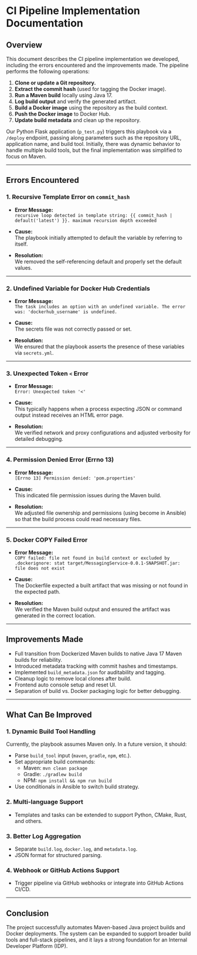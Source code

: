 
# CI Pipeline Implementation Documentation

## Overview

This document describes the CI pipeline implementation we developed, including the errors encountered and the improvements made. The pipeline performs the following operations:

1. **Clone or update a Git repository.**
2. **Extract the commit hash** (used for tagging the Docker image).
3. **Run a Maven build** locally using Java 17.
4. **Log build output** and verify the generated artifact.
5. **Build a Docker image** using the repository as the build context.
6. **Push the Docker image** to Docker Hub.
7. **Update build metadata** and clean up the repository.

Our Python Flask application (`p_test.py`) triggers this playbook via a `/deploy` endpoint, passing along parameters such as the repository URL, application name, and build tool. Initially, there was dynamic behavior to handle multiple build tools, but the final implementation was simplified to focus on Maven.

---

## Errors Encountered

### 1. Recursive Template Error on `commit_hash`

- **Error Message:**  
  `recursive loop detected in template string: {{ commit_hash | default('latest') }}. maximum recursion depth exceeded`

- **Cause:**  
  The playbook initially attempted to default the variable by referring to itself.

- **Resolution:**  
  We removed the self-referencing default and properly set the default values.

---

### 2. Undefined Variable for Docker Hub Credentials

- **Error Message:**  
  `The task includes an option with an undefined variable. The error was: 'dockerhub_username' is undefined.`

- **Cause:**  
  The secrets file was not correctly passed or set.

- **Resolution:**  
  We ensured that the playbook asserts the presence of these variables via `secrets.yml`.

---

### 3. Unexpected Token `<` Error

- **Error Message:**  
  `Error: Unexpected token '<'`

- **Cause:**  
  This typically happens when a process expecting JSON or command output instead receives an HTML error page.

- **Resolution:**  
  We verified network and proxy configurations and adjusted verbosity for detailed debugging.

---

### 4. Permission Denied Error (Errno 13)

- **Error Message:**  
  `[Errno 13] Permission denied: 'pom.properties'`

- **Cause:**  
  This indicated file permission issues during the Maven build.

- **Resolution:**  
  We adjusted file ownership and permissions (using become in Ansible) so that the build process could read necessary files.

---

### 5. Docker COPY Failed Error

- **Error Message:**  
  `COPY failed: file not found in build context or excluded by .dockerignore: stat target/MessagingService-0.0.1-SNAPSHOT.jar: file does not exist`

- **Cause:**  
  The Dockerfile expected a built artifact that was missing or not found in the expected path.

- **Resolution:**  
  We verified the Maven build output and ensured the artifact was generated in the correct location.

---

## Improvements Made

- Full transition from Dockerized Maven builds to native Java 17 Maven builds for reliability.
- Introduced metadata tracking with commit hashes and timestamps.
- Implemented `build_metadata.json` for auditability and tagging.
- Cleanup logic to remove local clones after build.
- Frontend auto console setup and reset UI.
- Separation of build vs. Docker packaging logic for better debugging.

---

## What Can Be Improved

### 1. Dynamic Build Tool Handling

Currently, the playbook assumes Maven only. In a future version, it should:

- Parse `build_tool` input (`maven`, `gradle`, `npm`, etc.).
- Set appropriate build commands:
  - Maven: `mvn clean package`
  - Gradle: `./gradlew build`
  - NPM: `npm install && npm run build`
- Use conditionals in Ansible to switch build strategy.

### 2. Multi-language Support

- Templates and tasks can be extended to support Python, CMake, Rust, and others.

### 3. Better Log Aggregation

- Separate `build.log`, `docker.log`, and `metadata.log`.
- JSON format for structured parsing.

### 4. Webhook or GitHub Actions Support

- Trigger pipeline via GitHub webhooks or integrate into GitHub Actions CI/CD.

---

## Conclusion

The project successfully automates Maven-based Java project builds and Docker deployments. The system can be expanded to support broader build tools and full-stack pipelines, and it lays a strong foundation for an Internal Developer Platform (IDP).
